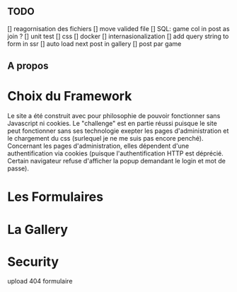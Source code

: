 ## TODO

[] reagornisation des fichiers
[] move valided file
[] SQL: game col in post as join ?
[] unit test
[] css
[] docker
[] internasionalization
[] add query string to form in ssr
[] auto load next post in gallery
[] post par game

## A propos

# Choix du Framework

Le site a été construit avec pour philosophie de pouvoir fonctionner sans Javascript ni cookies. Le "challenge" est en partie réussi puisque le site peut fonctionner sans ses technologie exepter les pages d'administration et le chargement du css (surlequel je ne me suis pas encore penché). Concernant les pages d'administration, elles dépendent d'une authentification via cookies (puisque l'authentification HTTP est déprécié. Certain navigateur refuse d'afficher la popup demandant le login et mot de passe).

# Les Formulaires

# La Gallery

# Security
upload
404
formulaire
